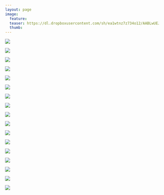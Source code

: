 ```yaml
---
layout: page
image:
  feature:
  teaser: https://dl.dropboxusercontent.com/sh/ea1wtnz7z734o12/AABLwUEJ_sr_67NmxtE-tYaUa/luontokuvat/talvi/2/DS42594-245px.jpg
  thumb:
---
```


[![](https://dl.dropboxusercontent.com/sh/ea1wtnz7z734o12/AAD9WJJPHLQYgG7FJ5alETATa/luontokuvat/talvi/2/DS42784-800px.jpg)](https://dl.dropboxusercontent.com/sh/ea1wtnz7z734o12/AABeuG_KRUqS2Kn0_64eoyDsa/luontokuvat/talvi/2/DS42784.jpg)

[![](https://dl.dropboxusercontent.com/sh/ea1wtnz7z734o12/AADOPj7xT76z8NvZ5kgP-od7a/luontokuvat/talvi/2/DS42852-800px.jpg)](https://dl.dropboxusercontent.com/sh/ea1wtnz7z734o12/AABlHJvikK2Qxe4VgOHOkf3da/luontokuvat/talvi/2/DS42852.jpg)

[![](https://dl.dropboxusercontent.com/sh/ea1wtnz7z734o12/AAACDjxLV_EY6n8dHqh_Nrf1a/luontokuvat/talvi/2/DS42863-800px.jpg)](https://dl.dropboxusercontent.com/sh/ea1wtnz7z734o12/AAAjJn5Z3wWttoZwFEPAD9FFa/luontokuvat/talvi/2/DS42863.jpg)

[![](https://dl.dropboxusercontent.com/sh/ea1wtnz7z734o12/AAAHtpRcxxSe6xl49HxqkGEba/luontokuvat/talvi/2/DS42853-800px.jpg)](https://dl.dropboxusercontent.com/sh/ea1wtnz7z734o12/AAAIE3hxfANgTxb2nKNr0dmsa/luontokuvat/talvi/2/DS42853.jpg)

[![](https://dl.dropboxusercontent.com/sh/ea1wtnz7z734o12/AABQtyzp46vW36c4DnwCBIRva/luontokuvat/talvi/2/DS42560-800px.jpg)](https://dl.dropboxusercontent.com/sh/ea1wtnz7z734o12/AAAxh6izjzb9rVK75j4_uxwfa/luontokuvat/talvi/2/DS42560.jpg)

[![](https://dl.dropboxusercontent.com/sh/ea1wtnz7z734o12/AAAVLm4OXNNUlWGaVVeyYq3Oa/luontokuvat/talvi/2/DS42564-800px.jpg)](https://dl.dropboxusercontent.com/sh/ea1wtnz7z734o12/AACPtMZQJELOsae2CnTvxIOma/luontokuvat/talvi/2/DS42564.jpg)

[![](https://dl.dropboxusercontent.com/sh/ea1wtnz7z734o12/AAA70U7XAorhFkfbqTRiUB7Oa/luontokuvat/talvi/2/DS42566-800px.jpg)](https://dl.dropboxusercontent.com/sh/ea1wtnz7z734o12/AAAwTRjs7SEWOzaNbB723kXFa/luontokuvat/talvi/2/DS42566.jpg)

[![](https://dl.dropboxusercontent.com/sh/ea1wtnz7z734o12/AABfeUa32E12l9JYnncZ8Ef4a/luontokuvat/talvi/2/DS42568-800px.jpg)](https://dl.dropboxusercontent.com/sh/ea1wtnz7z734o12/AACGE2SLqcbcTM14lfkFkgKTa/luontokuvat/talvi/2/DS42568.jpg)

[![](https://dl.dropboxusercontent.com/sh/ea1wtnz7z734o12/AAD72YY9cetdLpUJ42eLGKFAa/luontokuvat/talvi/2/DS42574-800px.jpg)](https://dl.dropboxusercontent.com/sh/ea1wtnz7z734o12/AAADxELJbOaFd2rHibZ-3H5Na/luontokuvat/talvi/2/DS42574.jpg)

[![](https://dl.dropboxusercontent.com/sh/ea1wtnz7z734o12/AABYKF6zZRoNmaWys9xYuJ7oa/luontokuvat/talvi/2/DS42578-800px.jpg)](https://dl.dropboxusercontent.com/sh/ea1wtnz7z734o12/AADpfcAf3Lkc6gN4iBtqZhVFa/luontokuvat/talvi/2/DS42578.jpg)

[![](https://dl.dropboxusercontent.com/sh/ea1wtnz7z734o12/AABVMTU4c_xiD0VqBuLsW92Ja/luontokuvat/talvi/2/DS42580-800px.jpg)](https://dl.dropboxusercontent.com/sh/ea1wtnz7z734o12/AAAqL41EOuNWp4Qf6Tdr0KRra/luontokuvat/talvi/2/DS42580.jpg)

[![](https://dl.dropboxusercontent.com/sh/ea1wtnz7z734o12/AACE5j8vYdjRaXgkSKfApm42a/luontokuvat/talvi/2/DS42581-800px.jpg)](https://dl.dropboxusercontent.com/sh/ea1wtnz7z734o12/AACgnQ-cAqqtVzCTpFrXdOmfa/luontokuvat/talvi/2/DS42581.jpg)

[![](https://dl.dropboxusercontent.com/sh/ea1wtnz7z734o12/AABDeX7zwPDCX64rm_nyUDuta/luontokuvat/talvi/2/DS42594-800px.jpg)](https://dl.dropboxusercontent.com/sh/ea1wtnz7z734o12/AABBdYBSjJ9z0hk8yRG_0ohza/luontokuvat/talvi/2/DS42594.jpg)

[![](https://dl.dropboxusercontent.com/sh/ea1wtnz7z734o12/AAAfIpYZpdk4pnVs1gpeyLJDa/luontokuvat/talvi/2/DS42597-800px.jpg)](https://dl.dropboxusercontent.com/sh/ea1wtnz7z734o12/AAA9P-f1sl8Mm2x-Rx-8IWFXa/luontokuvat/talvi/2/DS42597.jpg)

[![](https://dl.dropboxusercontent.com/sh/ea1wtnz7z734o12/AAAEd7DuMVwMhENWzm3uGtKDa/luontokuvat/talvi/2/DS42605-800px.jpg)](https://dl.dropboxusercontent.com/sh/ea1wtnz7z734o12/AAAGKFm4qgIChxJZ8Q-PZG7Ya/luontokuvat/talvi/2/DS42605.jpg)

[![](https://dl.dropboxusercontent.com/sh/ea1wtnz7z734o12/AACazAmqYz165lktTq0sNUqTa/luontokuvat/talvi/2/DS42640-800px.jpg)](https://dl.dropboxusercontent.com/sh/ea1wtnz7z734o12/AAD5bk7AbSnGyH6XcCJOc-Aua/luontokuvat/talvi/2/DS42640.jpg)

[![](https://dl.dropboxusercontent.com/sh/ea1wtnz7z734o12/AAB10b4ihjJChpnyIafM2Rvoa/luontokuvat/talvi/2/DS42642-800px.jpg)](https://dl.dropboxusercontent.com/sh/ea1wtnz7z734o12/AAAChioKXOPUfKcRlpcKXaQ-a/luontokuvat/talvi/2/DS42642.jpg)
